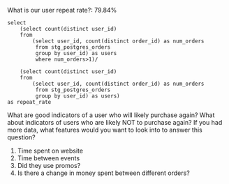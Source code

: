 What is our user repeat rate?: 79.84%
```
select 
    (select count(distinct user_id) 
    from    
        (select user_id, count(distinct order_id) as num_orders
         from stg_postgres_orders
         group by user_id) as users
         where num_orders>1)/
    
    (select count(distinct user_id) 
    from 
        (select user_id, count(distinct order_id) as num_orders
         from stg_postgres_orders
         group by user_id) as users)
as repeat_rate
```

What are good indicators of a user who will likely purchase again? What about indicators of users who are likely NOT to purchase again? If you had more data, what features would you want to look into to answer this question?
1. Time spent on website 
2. Time between events
3. Did they use promos? 
4. Is there a change in money spent between different orders? 